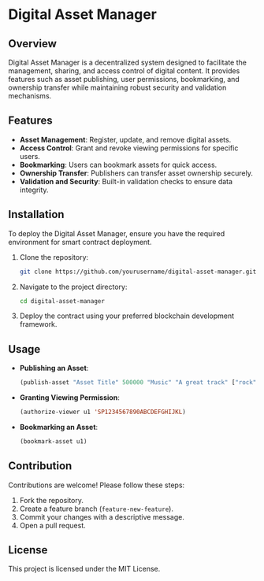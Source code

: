 # Digital Asset Manager

## Overview
Digital Asset Manager is a decentralized system designed to facilitate the management, sharing, and access control of digital content. It provides features such as asset publishing, user permissions, bookmarking, and ownership transfer while maintaining robust security and validation mechanisms.

## Features
- **Asset Management**: Register, update, and remove digital assets.
- **Access Control**: Grant and revoke viewing permissions for specific users.
- **Bookmarking**: Users can bookmark assets for quick access.
- **Ownership Transfer**: Publishers can transfer asset ownership securely.
- **Validation and Security**: Built-in validation checks to ensure data integrity.

## Installation
To deploy the Digital Asset Manager, ensure you have the required environment for smart contract deployment.

1. Clone the repository:
   ```sh
   git clone https://github.com/yourusername/digital-asset-manager.git
   ```
2. Navigate to the project directory:
   ```sh
   cd digital-asset-manager
   ```
3. Deploy the contract using your preferred blockchain development framework.

## Usage
- **Publishing an Asset**:
  ```lisp
  (publish-asset "Asset Title" 500000 "Music" "A great track" ["rock", "classic"])
  ```
- **Granting Viewing Permission**:
  ```lisp
  (authorize-viewer u1 'SP1234567890ABCDEFGHIJKL)
  ```
- **Bookmarking an Asset**:
  ```lisp
  (bookmark-asset u1)
  ```

## Contribution
Contributions are welcome! Please follow these steps:
1. Fork the repository.
2. Create a feature branch (`feature-new-feature`).
3. Commit your changes with a descriptive message.
4. Open a pull request.

## License
This project is licensed under the MIT License.

